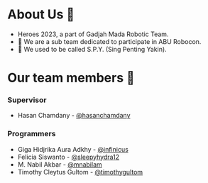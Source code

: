 # About Us 👋
- Heroes 2023, a part of Gadjah Mada Robotic Team.
- 🙋‍ We are a sub team dedicated to participate in ABU Robocon.
- 🍿 We used to be called S.P.Y. (Sing Penting Yakin).

# Our team members 🧙
### Supervisor
- Hasan Chamdany - [@hasanchamdany](https://github.com/hasanchamdany)

### Programmers
- Giga Hidjrika Aura Adkhy - [@infinicus](https://github.com/Infinicus)
- Felicia Siswanto - [@sleepyhydra12](https://github.com/sleepyhydra12)
- M. Nabil Akbar - [@mnabilam](https://github.com/mnabilam)
- Timothy Cleytus Gultom - [@timothygultom](https://github.com/timothygultom)
<!--

**Here are some ideas to get you started:**

🙋‍♀️ A short introduction - what is your organization all about?
🌈 Contribution guidelines - how can the community get involved?
👩‍💻 Useful resources - where can the community find your docs? Is there anything else the community should know?
🍿 Fun facts - what does your team eat for breakfast?
🧙 Remember, you can do mighty things with the power of [Markdown](https://docs.github.com/github/writing-on-github/getting-started-with-writing-and-formatting-on-github/basic-writing-and-formatting-syntax)
-->
